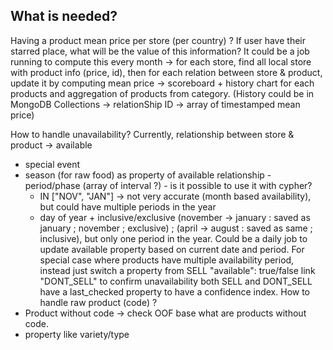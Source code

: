 ## What is needed?

Having a product mean price per store (per country) ?
If user have their starred place, what will be the value of this information?
It could be a job running to compute this every month -> for each store, find all local store with product info (price, id), then for each relation between store & product, update it by computing mean price -> scoreboard + history chart for each products and aggregation of products from category. (History could be in MongoDB Collections -> relationShip ID -> array of timestamped mean price)

How to handle unavailability? Currently, relationship between store & product -> available
- special event
- season (for raw food)
as property of available relationship - period/phase (array of interval ?) - is it possible to use it with cypher?
  - IN ["NOV", "JAN"] -> not very accurate (month based availability), but could have multiple periods in the year
  - day of year + inclusive/exclusive (november -> january : saved as january ; november ; exclusive) ; (april -> august : saved as same ; inclusive), but only one period in the year.
Could be a daily job to update available property based on current date and period.
For special case where products have multiple availability period, instead just switch a property from SELL "available": true/false
link "DONT_SELL" to confirm unavailability
both SELL and DONT_SELL have a last_checked property to have a confidence index.
How to handle raw product (code) ?
 - Product without code -> check OOF base what are products without code.
 - property like variety/type